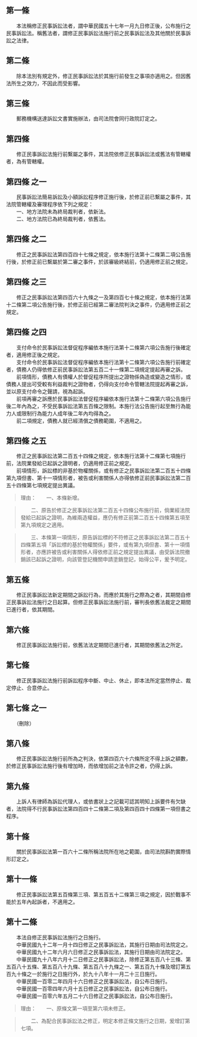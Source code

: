 第一條 
-------
　　本法稱修正民事訴訟法者，謂中華民國五十七年一月九日修正後，公布施行之民事訴訟法。稱舊法者，謂修正民事訴訟法施行前之民事訴訟法及其他關於民事訴訟之法律。  


第二條 
-------
　　除本法別有規定外，修正民事訴訟法於其施行前發生之事項亦適用之。但因舊法所生之效力，不因此而受影響。  


第三條 
-------
　　郵務機構送達訴訟文書實施辦法，由司法院會同行政院訂定之。  


第四條 
-------
　　修正民事訴訟法施行前繫屬之事件，其法院依修正民事訴訟法或舊法有管轄權者，為有管轄權。  


第四條 之一 
------------
　　民事訴訟法簡易訴訟及小額訴訟程序修正施行後，於修正前已繫屬之事件，其法院管轄權及審理程序依下列之規定：  
　　一、地方法院未為終局裁判者，依新法。  
　　二、地方法院已為終局裁判者，依舊法。  


第四條 之二 
------------
　　修正之民事訴訟法第四百四十七條之規定，依本施行法第十二條第二項公告施行後，於修正前已繫屬於第二審之事件，於該審級終結前，仍適用修正前之規定。  


第四條 之三 
------------
　　修正之民事訴訟法第四百六十九條之一及第四百七十條之規定，依本施行法第十二條第二項公告施行後，於修正前已經第二審法院判決之事件，仍適用修正前之規定。  


第四條 之四 
------------
　　支付命令於民事訴訟法督促程序編依本施行法第十二條第六項公告施行後確定者，適用修正後之規定。  
　　支付命令於民事訴訟法督促程序編依本施行法第十二條第六項公告施行前確定者，債務人仍得依修正前民事訴訟法第五百二十一條第二項規定提起再審之訴。  
　　前項情形，債務人有債權人於督促程序所提出之證物係偽造或變造之情形，或債務人提出可受較有利益裁判之證物者，仍得向支付命令管轄法院提起再審之訴，並以原支付命令之聲請，視為起訴。  
　　前項再審之訴應於民事訴訟法督促程序編依本施行法第十二條第六項公告施行後二年內為之，不受民事訴訟法第五百條之限制。本施行法公告施行起至無行為能力人或限制行為能力人成年後二年內均得為之。  
　　前二項規定，債務人就已經清償之債務範圍，不適用之。  


第四條 之五 
------------
　　修正之民事訴訟法第二百五十四條之規定，依本施行法第十二條第七項施行前，法院業發給已起訴之證明者，仍適用修正前之規定。  
　　前項情形，訴訟標的非基於物權關係，或有修正之民事訴訟法第二百五十四條第九項但書、第十一項情形者，被告或利害關係人亦得依修正前民事訴訟法第二百五十四條第七項規定提出異議。  
> 理由：　　一、本條新增。

> 　　二、原告於修正之民事訴訟法第二百五十四條公布施行前，倘業經法院發給已起訴之證明，為維兩造權益，應仍有修正前第二百五十四條第五項至第九項規定之適用。

> 　　三、本條第一項情形，原告訴訟標的不符修正之民事訴訟法第二百五十四條第五項「訴訟標的基於物權關係」要件，或有第九項但書、第十一項情形者，亦應許被告或利害關係人得依修正前之規定提出異議，由受訴法院撤銷該已起訴之證明，向該管登記機關申請塗銷登記，始得公平，爰予明定。



第五條 
-------
　　修正民事訴訟法新定期間之訴訟行為，而應於其施行之際為之者，其期間自修正民事訴訟法施行之日起算。但修正民事訴訟法施行前，審判長依舊法裁定之期間已進行者，依其期間。  


第六條 
-------
　　修正民事訴訟法施行前，依舊法法定期間已進行者，其期間依舊法之所定。  


第七條 
-------
　　修正民事訴訟法施行前訴訟程序中斷、中止、休止，即本法所定當然停止、裁定停止、合意停止。  


第七條 之一 
------------
　　（刪除）  


第八條 
-------
　　修正民事訴訟法施行前所為之判決，依第四百六十六條所定不得上訴之額數，於修正民事訴訟法施行後有增加時，而依增加前之法令許之者，仍得上訴。  


第九條 
-------
　　上訴人有律師為訴訟代理人，或依書狀上之記載可認其明知上訴要件有欠缺者，法院得不行民事訴訟法第四百四十二條第二項及第四百四十四條第一項但書之程序。  


第十條 
-------
　　關於民事訴訟法第一百六十二條所稱法院所在地之範圍，由司法院斟酌實際情形訂定之。  


第十一條 
---------
　　修正民事訴訟法第五百條第三項、第五百五十二條第三項之規定，因於戰事不能於五年內起訴者，不適用之。  


第十二條 
---------
　　本法自修正民事訴訟法施行之日施行。  
　　中華民國九十二年一月十四日修正之民事訴訟法，其施行日期由司法院定之。  
　　中華民國九十二年六月六日修正之民事訴訟法，其施行日期由司法院定之。  
　　中華民國九十八年六月十二日修正之民事訴訟法，除修正第五百八十三條、第五百八十五條、第五百八十九條、第五百八十九條之一、第五百九十條及增訂第五百九十條之一於施行之日施行外，於九十八年十一月二十三日施行。  
　　中華民國一百零二年四月十六日修正之民事訴訟法，自公布日施行。  
　　中華民國一百零四年六月十五日修正之民事訴訟法，自公布日施行。  
　　中華民國一百零六年五月二十六日修正之民事訴訟法，自公布日施行。  
> 理由：　　一、原條文第一項至第六項未修正。

> 　　二、為配合民事訴訟法之修正，明定本修正條文施行之日期，爰增訂第七項。